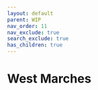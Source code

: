 ```yaml
---
layout: default
parent: WIP
nav_order: 11
nav_exclude: true
search_exclude: true
has_children: true
---
```


# West Marches
